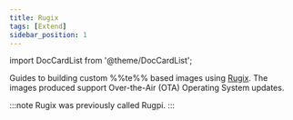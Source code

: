 ```yaml
---
title: Rugix
tags: [Extend]
sidebar_position: 1
---
```


import DocCardList from '@theme/DocCardList';

Guides to building custom %%te%% based images using [Rugix](https://github.com/silitics/rugix). The images produced support Over-the-Air (OTA) Operating System updates.

:::note
Rugix was previously called Rugpi.
:::

<DocCardList />
